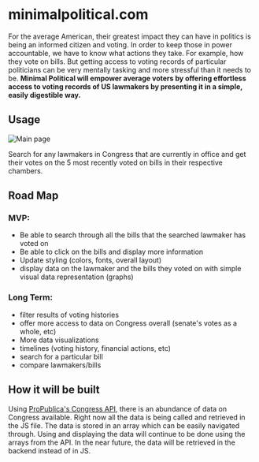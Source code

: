# minimalpolitical.com

For the average American, their greatest impact they can have in politics is being an informed citizen and voting. In order to keep those in power accountable, we have to know what actions they take. For example, how they vote on bills. But getting access to voting records of particular politicians can be very mentally tasking and more stressful than it needs to be. **Minimal Political will empower average voters by offering effortless access to voting records of US lawmakers by presenting it in a simple, easily digestible way.** 

## Usage

![Main page](/screenshots/minimal_political_demo.gif)

Search for any lawmakers in Congress that are currently in office and get their votes on the 5 most recently voted on bills in their respective chambers. 

## Road Map

### MVP:
* Be able to search through all the bills that the searched lawmaker has voted on
* Be able to click on the bills and display more information
* Update styling (colors, fonts, overall layout)
* display data on the lawmaker and the bills they voted on with simple visual data representation (graphs)

### Long Term:
* filter results of voting histories
* offer more access to data on Congress overall (senate's votes as a whole, etc)
* More data visualizations
* timelines (voting history, financial actions, etc)
* search for a particular bill 
* compare lawmakers/bills

## How it will be built
Using [ProPublica's Congress API](https://projects.propublica.org/api-docs/congress-api/), there is an abundance of data on Congress available. Right now all the data is being called and retrieved in the JS file. The data is stored in an array which can be easily navigated through. Using and displaying the data will continue to be done using the arrays from the API. In the near future, the data will be retrieved in the backend instead of in JS. 
